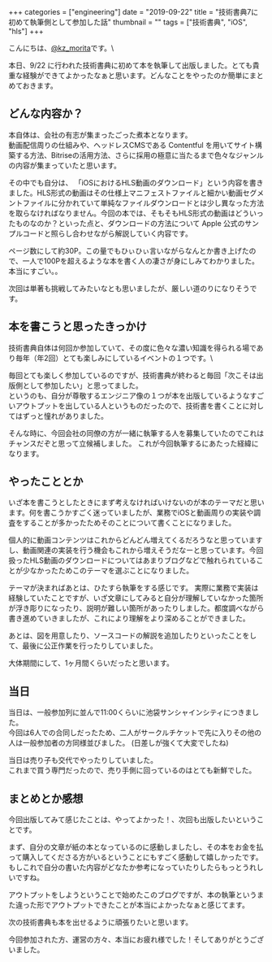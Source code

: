 +++
categories = ["engineering"]
date = "2019-09-22"
title = "技術書典7に初めて執筆側として参加した話"
thumbnail = ""
tags = ["技術書典", "iOS", "hls"]
+++

こんにちは、[@kz\_morita](https://twitter.com/kz_morita)です。\

本日、9/22 に行われた技術書典に初めて本を執筆して出版しました。とても貴重な経験ができてよかったなぁと思います。どんなことをやったのか簡単にまとめておきます。

## どんな内容か？

本自体は、会社の有志が集まったごった煮本となります。\
動画配信周りの仕組みや、ヘッドレスCMSである Contentful を用いてサイト構築する方法、Bitriseの活用方法、さらに採用の極意に当たるまで色々なジャンルの内容が集まっていたと思います。

その中でも自分は、 「iOSにおけるHLS動画のダウンロード」という内容を書きました。HLS形式の動画はその仕様上マニフェストファイルと細かい動画セグメントファイルに分かれていて単純なファイルダウンロードとは少し異なった方法を取らなければなりません。今回の本では、そもそもHLS形式の動画はどういったものなのか？といった点と、ダウンロードの方法について Apple 公式のサンプルコードと照らし合わせながら解説していく内容です。

ページ数にして約30P。この量でもひぃひぃ言いながらなんとか書き上げたので、一人で100Pを超えるような本を書く人の凄さが身にしみてわかりました。本当にすごい。。

次回は単著も挑戦してみたいなとも思いましたが、厳しい道のりになりそうです。


## 本を書こうと思ったきっかけ

技術書典自体は何回か参加していて、その度に色々な濃い知識を得られる場であり毎年（年2回）とても楽しみにしているイベントの１つです。\

毎回とても楽しく参加しているのですが、技術書典が終わると毎回「次こそは出版側として参加したい」と思ってました。\
というのも、自分が尊敬するエンジニア像の１つが本を出版しているようなすごいアウトプットを出している人というものだったので、技術書を書くことに対してはずっと憧れがありました。

そんな時に、今回会社の同僚の方が一緒に執筆する人を募集していたのでこれはチャンスだぞと思って立候補しました。
これが今回執筆するにあたった経緯になります。

## やったこととか

いざ本を書こうとしたときにまず考えなければいけないのが本のテーマだと思います。何を書こうかすごく迷っていましたが、業務でiOSと動画周りの実装や調査をすることが多かったためそのことについて書くことになりました。

個人的に動画コンテンツはこれからどんどん増えてくるだろうなと思っていますし、動画関連の実装を行う機会もこれから増えそうだなーと思っています。今回扱ったHLS動画のダウンロードについてはあまりブログなどで触れられていることが少なかったためこのテーマを選ぶことになりました。

テーマが決まればあとは、ひたすら執筆をする感じです。
実際に業務で実装は経験していたことですが、いざ文章にしてみると自分が理解していなかった箇所が浮き彫りになったり、説明が難しい箇所があったりしました。都度調べながら書き進めていきましたが、これにより理解をより深めることができました。

あとは、図を用意したり、ソースコードの解説を追加したりといったことをして、最後に公正作業を行ったりしていました。

大体期間にして、1ヶ月間くらいだったと思います。

## 当日

当日は、一般参加列に並んで11:00くらいに池袋サンシャインシティにつきました。\
今回は6人での合同しだったため、二人がサークルチケットで先に入りその他の人は一般参加者の方同様並びました。 (日差しが強くて大変でしたね)

当日は売り子も交代でやったりしていました。\
これまで買う専門だったので、売り手側に回っているのはとても新鮮でした。

## まとめとか感想

今回出版してみて感じたことは、やってよかった！、次回も出版したいということです。

まず、自分の文章が紙の本となっているのに感動しましたし、その本をお金を払って購入してくださる方がいるということにもすごく感動して嬉しかったです。\
もしこれで自分の書いた内容がどなたか参考になっていたりしたらもっとうれしいですね。


アウトプットをしようということで始めたこのブログですが、本の執筆というまた違った形でアウトプットできたことが本当によかったなぁと感じてます。

次の技術書典も本を出せるように頑張りたいと思います。

今回参加された方、運営の方々、本当にお疲れ様でした！そしてありがとうございました。





